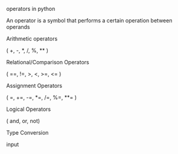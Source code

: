 operators in python

An operator is a symbol that performs a certain operation between operands 


Arithmetic operators 

( +, -, *, /, %, ** )


Relational/Comparison Operators

( ==, !=, >, <, >=, <= )


Assignment Operators

( =, +=, -=, *=, /=, %=, **= )


Logical Operators

( and, or, not)


Type Conversion


input

